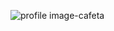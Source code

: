 ![profile image-cafeta](https://avatars.githubusercontent.com/u/98864104?s=400&u=d5bde96058baa99d86224d8900de877726ead353&v=4)
